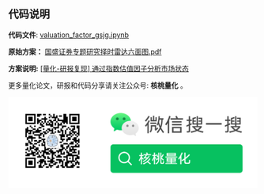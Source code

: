 ## 代码说明

**代码文件**: [valuation_factor_gsjg.ipynb](./valuation_factor_gsjg.ipynb)    

**原始方案：** [国盛证券专题研究择时雷达六面图.pdf](./国盛证券专题研究择时雷达六面图.pdf) 

**方案说明:** [[量化-研报复现] 通过指数估值因子分析市场状态](https://mp.weixin.qq.com/s?__biz=MzkxOTQzNDEzOA==&mid=2247484495&idx=1&sn=8922030eea3e98361754ef66814e7391&chksm=c1a362baf6d4ebac28b13a0b113dc34962d58bb9b468c131cdf9f89040b5d794a238f7dd8c4c&token=254549462&lang=zh_CN#rd)



更多量化论文，研报和代码分享请关注公众号:  **核桃量化** 。



![](../../images/nutquant_wx.png)
